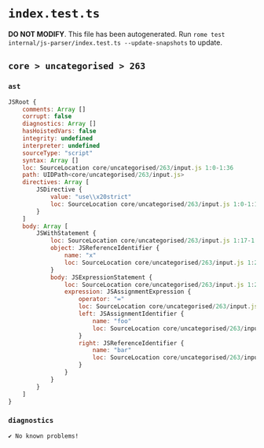 # `index.test.ts`

**DO NOT MODIFY**. This file has been autogenerated. Run `rome test internal/js-parser/index.test.ts --update-snapshots` to update.

## `core > uncategorised > 263`

### `ast`

```javascript
JSRoot {
	comments: Array []
	corrupt: false
	diagnostics: Array []
	hasHoistedVars: false
	integrity: undefined
	interpreter: undefined
	sourceType: "script"
	syntax: Array []
	loc: SourceLocation core/uncategorised/263/input.js 1:0-1:36
	path: UIDPath<core/uncategorised/263/input.js>
	directives: Array [
		JSDirective {
			value: "use\\x20strict"
			loc: SourceLocation core/uncategorised/263/input.js 1:0-1:16
		}
	]
	body: Array [
		JSWithStatement {
			loc: SourceLocation core/uncategorised/263/input.js 1:17-1:36
			object: JSReferenceIdentifier {
				name: "x"
				loc: SourceLocation core/uncategorised/263/input.js 1:23-1:24 (x)
			}
			body: JSExpressionStatement {
				loc: SourceLocation core/uncategorised/263/input.js 1:26-1:36
				expression: JSAssignmentExpression {
					operator: "="
					loc: SourceLocation core/uncategorised/263/input.js 1:26-1:35
					left: JSAssignmentIdentifier {
						name: "foo"
						loc: SourceLocation core/uncategorised/263/input.js 1:26-1:29 (foo)
					}
					right: JSReferenceIdentifier {
						name: "bar"
						loc: SourceLocation core/uncategorised/263/input.js 1:32-1:35 (bar)
					}
				}
			}
		}
	]
}
```

### `diagnostics`

```
✔ No known problems!

```
